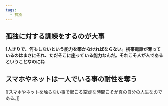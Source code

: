 ```yaml
---
tags:
  - 孤独
---
```

## 孤独に対する訓練をするのが大事

**1人きりで、何もしないという能力を築かなければならない。携帯電話が奪っているのはまさにそれ、ただそこに座っている能力なんだ。それこそ人が人であるということなのにね**

## スマホやネットは一人でいる事の耐性を奪う

[[スマホやネットを触らない事で起こる空虚な時間こそが真の自分の人生なのである。]]